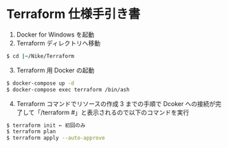 # Terraform 仕様手引き書

1. Docker for Windows を起動
2. Terraform ディレクトリへ移動

```bash
$ cd |~/Nike/Terraform
```

3. Terraform 用 Docker の起動

```bash
$ docker-compose up -d
$ docker-compose exec terraform /bin/ash
```

4. Terraform コマンドでリソースの作成
   3 までの手順で Dcoker への接続が完了して「/terraform #」と表示されるので以下のコマンドを実行

```bash
$ terraform init ← 初回のみ
$ terraform plan
$ terraform apply --auto-approve
```
